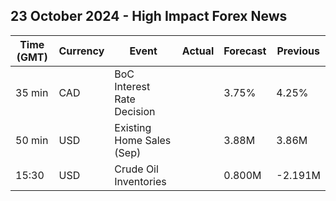 ## 23 October 2024 - High Impact Forex News

| Time (GMT) | Currency | Event | Actual | Forecast | Previous |
|------|----------|-------|--------|----------|----------|
| 35 min | CAD | BoC Interest Rate Decision |  | 3.75% | 4.25% |
| 50 min | USD | Existing Home Sales (Sep) |  | 3.88M | 3.86M |
| 15:30 | USD | Crude Oil Inventories |  | 0.800M | -2.191M |
